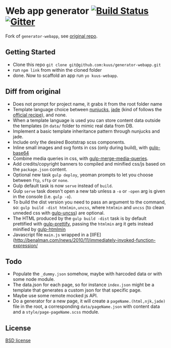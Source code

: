 # Web app generator [![Build Status](https://secure.travis-ci.org/kuus/generator-webapp.svg?branch=master)](http://travis-ci.org/kuus/generator-webapp) [![Gitter](https://img.shields.io/badge/Gitter-Join_the_Yeoman_chat_%E2%86%92-00d06f.svg)](https://gitter.im/yeoman/yeoman)

Fork of `generator-webapp`, see [original repo](https://github.com/yeoman/generator-webapp).

## Getting Started

- Clone this repo `git clone git@github.com:kuus/generator-webapp.git`
- run `npm link` from within the cloned folder
- done. Now to scaffold an app run `yo kuus-webapp`.

## Diff from original
 - Does not prompt for project name, it grabs it from the root folder name
 - Template language choice between [nunjucks](https://mozilla.github.io/nunjucks/), [jade](http://jade-lang.com/) (kind of follows the [official recipe](https://github.com/yeoman/generator-gulp-webapp/blob/master/docs/recipes/jade.md)), and none.
 - When a template language is used you can store content data outside the templates (in `data/` folder to mimic real data from DB.
 - Implement a basic template inheritance pattern through nunjucks and jade.
 - Include only the desired Bootstrap scss components.
 - Inline small images and svg fonts in css (only during build), with [gulp-base64](https://www.npmjs.com/package/gulp-base64)
 - Combine media queries in css, with [gulp-merge-media-queries](https://www.npmjs.com/package/gulp-merge-media-queries).
 - Add credits/copyright banners to compiled and minified css/js based on the `package.json` content.
 - Optional new task `gulp deploy`, yeoman prompts to let you choose between `ftp`, `sftp` or `none`.
 - Gulp default task is now `serve` instead of `build`.
 - Gulp `serve` task doesn't open a new tab unless a `-o` or `-open` arg is given in the console (i.e. `gulp -o`).
 - To build the dist version you need to pass an argument to the command, so: `gulp build -dist htmlmin,uncss`, where `htmlmin` and `uncss` (to clean unneded css with [gulp-uncss](https://www.npmjs.com/package/gulp-uncss)) are optional.
 - The HTML produced by the `gulp build -dist` task is by default prettified with [gulp-prettify](https://www.npmjs.com/package/gulp-prettify), passing the `htmlmin` arg it gets instead minified by [gulp-htmlmin](https://www.npmjs.com/package/gulp-htmlmin)
 - Javascript file `main.js` wrapped in a [IIFE](http://benalman.com/news/2010/11/immediately-invoked-function-expression/

## Todo
 - Populate the `_dummy.json` somehow, maybe with harcoded data or with some node module.
 - The data.json for each page, so for instance `index.json` might be a template that generates a custom json for that specific page.
 - Maybe use some remote mocked js API.
 - Do a generator for a new page, it will create a `pageName.(html,njk,jade)` file in the root, a corresponding `data/pageName.json` with content data and a `style/page-pageName.scss` module.

## License

[BSD license](http://opensource.org/licenses/bsd-license.php)
